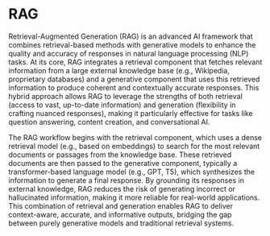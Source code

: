 # RAG

Retrieval-Augmented Generation (RAG) is an advanced AI framework that combines retrieval-based methods with generative models to enhance the quality and accuracy of responses in natural language processing (NLP) tasks. At its core, RAG integrates a retrieval component that fetches relevant information from a large external knowledge base (e.g., Wikipedia, proprietary databases) and a generative component that uses this retrieved information to produce coherent and contextually accurate responses. This hybrid approach allows RAG to leverage the strengths of both retrieval (access to vast, up-to-date information) and generation (flexibility in crafting nuanced responses), making it particularly effective for tasks like question answering, content creation, and conversational AI.

The RAG workflow begins with the retrieval component, which uses a dense retrieval model (e.g., based on embeddings) to search for the most relevant documents or passages from the knowledge base. These retrieved documents are then passed to the generative component, typically a transformer-based language model (e.g., GPT, T5), which synthesizes the information to generate a final response. By grounding its responses in external knowledge, RAG reduces the risk of generating incorrect or hallucinated information, making it more reliable for real-world applications. This combination of retrieval and generation enables RAG to deliver context-aware, accurate, and informative outputs, bridging the gap between purely generative models and traditional retrieval systems.

